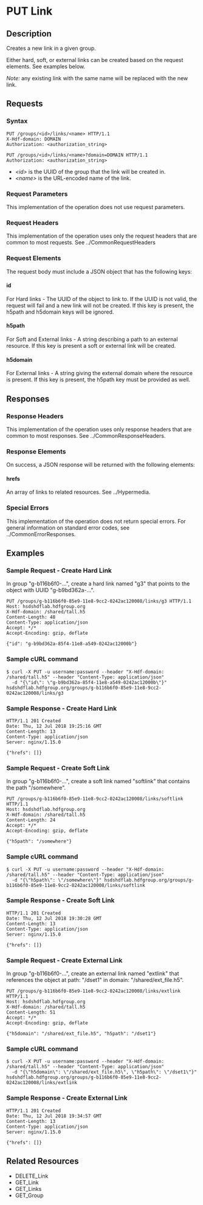 PUT Link
========

Description
-----------

Creates a new link in a given group.

Either hard, soft, or external links can be created based on the request elements. See examples below.

*Note:* any existing link with the same name will be replaced with the new link.

Requests
--------

### Syntax

``` sourceCode
PUT /groups/<id>/links/<name> HTTP/1.1
X-Hdf-domain: DOMAIN
Authorization: <authorization_string>
```

``` sourceCode
PUT /groups/<id>/links/<name>?domain=DOMAIN HTTP/1.1
Authorization: <authorization_string>
```

-   *&lt;id&gt;* is the UUID of the group that the link will be created in.
-   *&lt;name&gt;* is the URL-encoded name of the link.

### Request Parameters

This implementation of the operation does not use request parameters.

### Request Headers

This implementation of the operation uses only the request headers that are common to most requests. See ../CommonRequestHeaders

### Request Elements

The request body must include a JSON object that has the following keys:

#### id

For Hard links - The UUID of the object to link to. If the UUID is not valid, the request will fail and a new link will not be created. If this key is present, the h5path and h5domain keys will be ignored.

#### h5path

For Soft and External links - A string describing a path to an external resource. If this key is present a soft or external link will be created.

#### h5domain

For External links - A string giving the external domain where the resource is present. If this key is present, the h5path key must be provided as well.

Responses
---------

### Response Headers

This implementation of the operation uses only response headers that are common to most responses. See ../CommonResponseHeaders.

### Response Elements

On success, a JSON response will be returned with the following elements:

#### hrefs

An array of links to related resources. See ../Hypermedia.

### Special Errors

This implementation of the operation does not return special errors. For general information on standard error codes, see ../CommonErrorResponses.

Examples
--------

### Sample Request - Create Hard Link

In group "g-b116b6f0-...", create a hard link named "g3" that points to the object with UUID "g-b9bd362a-...".

``` sourceCode
PUT /groups/g-b116b6f0-85e9-11e8-9cc2-0242ac120008/links/g3 HTTP/1.1
Host: hsdshdflab.hdfgroup.org
X-Hdf-domain: /shared/tall.h5
Content-Length: 48
Content-Type: application/json
Accept: */*
Accept-Encoding: gzip, deflate
```

``` sourceCode
{"id": "g-b9bd362a-85f4-11e8-a549-0242ac12000b"}
```

### Sample cURL command

``` sourceCode
$ curl -X PUT -u username:password --header "X-Hdf-domain: /shared/tall.h5" --header "Content-Type: application/json"
  -d "{\"id\": \"g-b9bd362a-85f4-11e8-a549-0242ac12000b\"}" hsdshdflab.hdfgroup.org/groups/g-b116b6f0-85e9-11e8-9cc2-0242ac120008/links/g3
```

### Sample Response - Create Hard Link

``` sourceCode
HTTP/1.1 201 Created
Date: Thu, 12 Jul 2018 19:25:16 GMT
Content-Length: 13
Content-Type: application/json
Server: nginx/1.15.0
```

``` sourceCode
{"hrefs": []}
```

### Sample Request - Create Soft Link

In group "g-b116b6f0-...", create a soft link named "softlink" that contains the path "/somewhere".

``` sourceCode
PUT /groups/g-b116b6f0-85e9-11e8-9cc2-0242ac120008/links/softlink HTTP/1.1
Host: hsdshdflab.hdfgroup.org
X-Hdf-domain: /shared/tall.h5
Content-Length: 24
Accept: */*
Accept-Encoding: gzip, deflate
```

``` sourceCode
{"h5path": "/somewhere"}
```

### Sample cURL command

``` sourceCode
$ curl -X PUT -u username:password --header "X-Hdf-domain: /shared/tall.h5" --header "Content-Type: application/json"
  -d "{\"h5path\": \"/somewhere\"}" hsdshdflab.hdfgroup.org/groups/g-b116b6f0-85e9-11e8-9cc2-0242ac120008/links/softlink
```

### Sample Response - Create Soft Link

``` sourceCode
HTTP/1.1 201 Created
Date: Thu, 12 Jul 2018 19:30:28 GMT
Content-Length: 13
Content-Type: application/json
Server: nginx/1.15.0
```

``` sourceCode
{"hrefs": []}
```

### Sample Request - Create External Link

In group "g-b116b6f0-...", create an external link named "extlink" that references the object at path: "/dset1" in domain: "/shared/ext\_file.h5".

``` sourceCode
PUT /groups/g-b116b6f0-85e9-11e8-9cc2-0242ac120008/links/extlink HTTP/1.1
Host: hsdshdflab.hdfgroup.org
X-Hdf-domain: /shared/tall.h5
Content-Length: 51
Accept: */*
Accept-Encoding: gzip, deflate
```

``` sourceCode
{"h5domain": "/shared/ext_file.h5", "h5path": "/dset1"}
```

### Sample cURL command

``` sourceCode
$ curl -X PUT -u username:password --header "X-Hdf-domain: /shared/tall.h5" --header "Content-Type: application/json"
  -d "{\"h5domain\": \"/shared/ext_file.h5\", \"h5path\": \"/dset1\"}" hsdshdflab.hdfgroup.org/groups/g-b116b6f0-85e9-11e8-9cc2-0242ac120008/links/extlink
```

### Sample Response - Create External Link

``` sourceCode
HTTP/1.1 201 Created
Date: Thu, 12 Jul 2018 19:34:57 GMT
Content-Length: 13
Content-Type: application/json
Server: nginx/1.15.0
```

``` sourceCode
{"hrefs": []}
```

Related Resources
-----------------

-   DELETE\_Link
-   GET\_Link
-   GET\_Links
-   GET\_Group


